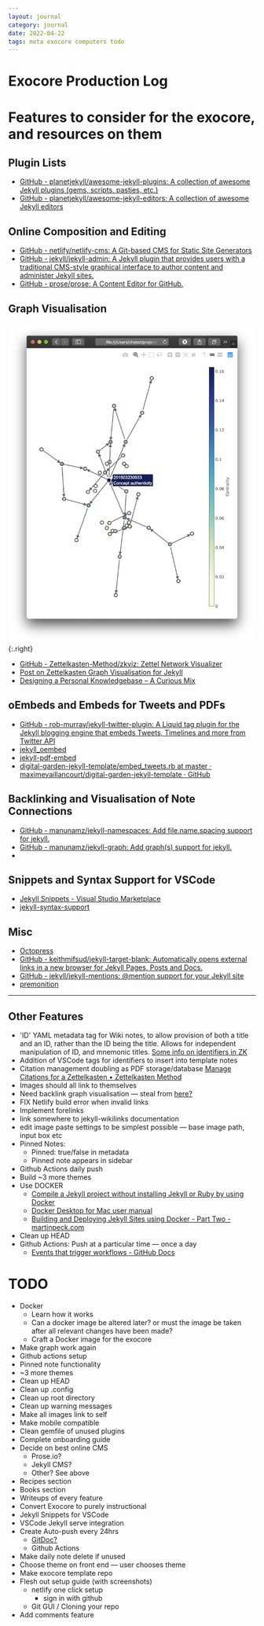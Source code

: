 ```yaml
---
layout: journal
category: journal
date: 2022-04-22
tags: meta exocore computers todo
---
```


# Exocore Production Log

# Features to consider for the exocore, and resources on them

## Plugin Lists
* [GitHub - planetjekyll/awesome-jekyll-plugins: A collection of awesome Jekyll plugins (gems, scripts, pasties, etc.)](https://github.com/planetjekyll/awesome-jekyll-plugins)
* [GitHub - planetjekyll/awesome-jekyll-editors: A collection of awesome Jekyll editors](https://github.com/planetjekyll/awesome-jekyll-editors)

## Online Composition and Editing
* [GitHub - netlify/netlify-cms: A Git-based CMS for Static Site Generators](https://github.com/netlify/netlify-cms)
* [GitHub - jekyll/jekyll-admin: A Jekyll plugin that provides users with a traditional CMS-style graphical interface to author content and administer Jekyll sites.](https://github.com/jekyll/jekyll-admin)
* [GitHub - prose/prose: A Content Editor for GitHub.](https://github.com/prose/prose)

## Graph Visualisation

![](/attachments/connection-graph.png)
{:.right}

* [GitHub - Zettelkasten-Method/zkviz: Zettel Network Visualizer](https://github.com/Zettelkasten-Method/zkviz/)
* [Post on Zettelkasten Graph Visualisation for Jekyll](https://forum.zettelkasten.de/discussion/102/static-website-hugo-jekyll-etc-as-a-zettelkasten)
* [Designing a Personal Knowledgebase – A Curious Mix](http://www.acuriousmix.com/2014/09/03/designing-a-personal-knowledgebase/)

## oEmbeds and Embeds for Tweets and PDFs 
* [GitHub - rob-murray/jekyll-twitter-plugin: A Liquid tag plugin for the Jekyll blogging engine that embeds Tweets, Timelines and more from Twitter API](https://github.com/rob-murray/jekyll-twitter-plugin)
* [jekyll_oembed](https://rubygems.org/gems/jekyll_oembed)
* [jekyll-pdf-embed ](https://rubygems.org/gems/jekyll-pdf-embed)
* [digital-garden-jekyll-template/embed_tweets.rb at master · maximevaillancourt/digital-garden-jekyll-template · GitHub](https://github.com/maximevaillancourt/digital-garden-jekyll-template/blob/master/_plugins/embed_tweets.rb)

## Backlinking and Visualisation of Note Connections
* [GitHub - manunamz/jekyll-namespaces: Add file.name.spacing support for jekyll.](https://github.com/manunamz/jekyll-namespaces)
* [GitHub - manunamz/jekyll-graph: Add graph(s) support for jekyll.](https://github.com/manunamz/jekyll-graph)
* 

## Snippets and Syntax Support for VSCode
* [Jekyll Snippets - Visual Studio Marketplace](https://marketplace.visualstudio.com/items?itemName=ginfuru.vscode-jekyll-snippets)
* [jekyll-syntax-support](https://marketplace.visualstudio.com/items?itemName=ginfuru.ginfuru-vscode-jekyll-syntax)

## Misc
* [Octopress](http://octopress.org/)
* [GitHub - keithmifsud/jekyll-target-blank: Automatically opens external links in a new browser for Jekyll Pages, Posts and Docs.](https://github.com/keithmifsud/jekyll-target-blank)
* [GitHub - jekyll/jekyll-mentions: @mention support for your Jekyll site](https://github.com/jekyll/jekyll-mentions)
* [premonition](https://rubygems.org/gems/premonition)

---

## Other Features
- 'ID' YAML metadata tag for Wiki notes, to allow provision of both a title and an ID, rather than the ID being the title. Allows for independent manipulation of ID, and mnemonic titles. [Some info on identifiers in ZK](https://zettelkasten.de/posts/add-identity/)
- Addition of VSCode tags for identifiers to insert into template notes
- Citation management doubling as PDF storage/database [Manage Citations for a Zettelkasten • Zettelkasten Method](https://zettelkasten.de/posts/bibliography-zettelkasten/)
- Images should all link to themselves
- Need backlink graph visualisation — steal from [here?](https://github.com/maximevaillancourt/digital-garden-jekyll-template/tree/master/_plugins)
- FIX Netlify build error when invalid links
- Implement forelinks
- link somewhere to jekyll-wikilinks documentation
- edit image paste settings to be simplest possible — base image path, input box etc
- Pinned Notes:
  - Pinned: true/false in metadata
  - Pinned note appears in sidebar
- Github Actions daily push
- Build ~3 more themes 
- Use DOCKER
  - [Compile a Jekyll project without installing Jekyll or Ruby by using Docker](https://dev.to/michael/compile-a-jekyll-project-without-installing-jekyll-or-ruby-by-using-docker-4184)
  - [Docker Desktop for Mac user manual](https://docs.docker.com/desktop/mac/)
  - [Building and Deploying Jekyll Sites using Docker - Part Two - martinpeck.com](https://martinpeck.com/jekyll/blog/containers/2019/02/03/build-and-deploy-jekyll-with-docker-part2/)
- Clean up HEAD
- Github Actions: Push at a particular time — once a day 
  - [Events that trigger workflows - GitHub Docs](https://docs.github.com/en/actions/using-workflows/events-that-trigger-workflows)


# TODO 
- Docker 
  - Learn how it works 
  - Can a docker image be altered later? or must the image be taken after all relevant changes have been made?
  - Craft a Docker image for the exocore
- Make graph work again
- Github actions setup
- Pinned note functionality
- ~3 more themes
- Clean up HEAD
- Clean up .config
- Clean up root directory
- Clean up warning messages
- Make all images link to self
- Make mobile compatible
- Clean gemfile of unused plugins
- Complete onboarding guide 
- Decide on best online CMS
  - Prose.io?
  - Jekyll CMS?
  - Other? See above
- Recipes section
- Books section
-  Writeups of every feature
-  Convert Exocore to purely instructional 
-  Jekyll Snippets for VSCode
-  VSCode Jekyll serve integration
-  Create Auto-push every 24hrs
   - [GitDoc?](https://marketplace.visualstudio.com/items?itemName=vsls-contrib.gitdoc)
   -  Github Actions
-  Make daily note delete if unused
-  Choose theme on front end — user chooses theme
-  Make exocore template repo
- Flesh out setup guide (with screenshots)
  - netlify one click setup
    - sign in with github
  - Git GUI / Cloning your repo
- Add comments feature